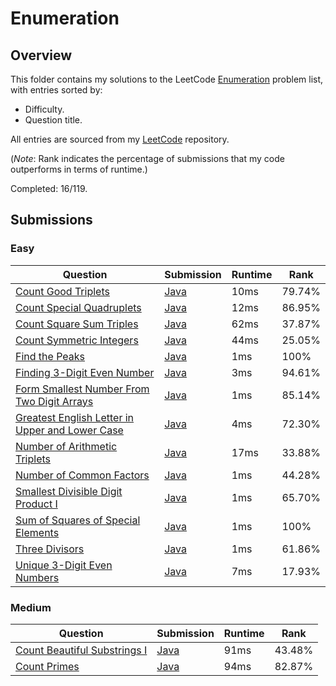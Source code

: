 # Enumeration

## Overview
This folder contains my solutions to the LeetCode [Enumeration](https://leetcode.com/problem-list/enumeration/) problem list,
with entries sorted by:
- Difficulty.
- Question title.

All entries are sourced from my [LeetCode](https://github.com/shumarb/leetcode) repository.

(*Note*: Rank indicates the percentage of submissions that my code outperforms in terms of runtime.)

Completed: 16/119.

## Submissions
### Easy
| Question                                                                                                                                      | Submission                                                                                                      | Runtime | Rank   |
|-----------------------------------------------------------------------------------------------------------------------------------------------|-----------------------------------------------------------------------------------------------------------------|---------|--------|
| [Count Good Triplets](https://leetcode.com/problems/count-good-triplets/description/)                                                         | [Java](https://github.com/shumarb/leetcode/blob/main/submissions/CountGoodTriplets.java)                        | 10ms    | 79.74% |
| [Count Special Quadruplets](https://leetcode.com/problems/count-special-quadruplets/description/)                                             | [Java](https://github.com/shumarb/leetcode/blob/main/submissions/CountSpecialQuadruplets.java)                  | 12ms    | 86.95% |
| [Count Square Sum Triples](https://leetcode.com/problems/count-square-sum-triples/description/)                                               | [Java](https://github.com/shumarb/leetcode/blob/main/submissions/CountSquareSumTriples.java)                    | 62ms    | 37.87% |
| [Count Symmetric Integers](https://leetcode.com/problems/count-symmetric-integers/description/)                                               | [Java](https://github.com/shumarb/leetcode/blob/main/submissions/CountSymmetricIntegers.java)                   | 44ms    | 25.05% |
| [Find the Peaks](https://leetcode.com/problems/find-the-peaks/description/)                                                                   | [Java](https://github.com/shumarb/leetcode/blob/main/submissions/FindThePeaks.java)                             | 1ms     | 100%   |
| [Finding 3-Digit Even Number](https://leetcode.com/problems/finding-3-digit-even-numbers/description/)                                        | [Java](https://github.com/shumarb/leetcode/blob/main/submissions/Finding3DigitEvenNumber.java)                  | 3ms     | 94.61% |
| [Form Smallest Number From Two Digit Arrays](https://leetcode.com/problems/form-smallest-number-from-two-digit-arrays/description/)           | [Java](https://github.com/shumarb/leetcode/blob/main/submissions/FormSmallestNumberFromTwoDigitArrays.java)     | 1ms     | 85.14% |
| [Greatest English Letter in Upper and Lower Case](https://leetcode.com/problems/greatest-english-letter-in-upper-and-lower-case/description/) | [Java](https://github.com/shumarb/leetcode/blob/main/submissions/GreatestEnglishLetterInUpperAndLowerCase.java) | 4ms     | 72.30% |
| [Number of Arithmetic Triplets](https://leetcode.com/problems/number-of-arithmetic-triplets/description/)                                     | [Java](https://github.com/shumarb/leetcode/blob/main/submissions/NumberOfArithmeticTriplets.java)               | 17ms    | 33.88% |
| [Number of Common Factors](https://leetcode.com/problems/number-of-common-factors/description/)                                               | [Java](https://github.com/shumarb/leetcode/blob/main/submissions/NumberOfCommonFactors.java)                    | 1ms     | 44.28% |
| [Smallest Divisible Digit Product I](https://leetcode.com/problems/smallest-divisible-digit-product-i/description/)                           | [Java](https://github.com/shumarb/leetcode/blob/main/submissions/SmallestDivisibleDigitProductOne.java)         | 1ms     | 65.70% |
| [Sum of Squares of Special Elements](https://leetcode.com/problems/sum-of-squares-of-elements/description/)                                   | [Java](https://github.com/shumarb/leetcode/blob/main/submissions/SumOfSquaresOfSpecialElements.java)            | 1ms     | 100%   |
| [Three Divisors](https://leetcode.com/problems/three-divisors/description/)                                                                   | [Java](https://github.com/shumarb/leetcode/blob/main/submissions/ThreeDivisors.java)                            | 1ms     | 61.86% |
| [Unique 3-Digit Even Numbers](https://leetcode.com/problems/unique-3-digit-even-numbers/description/)                                         | [Java](https://github.com/shumarb/leetcode/blob/main/submissions/Unique3DigitEvenNumbers.java)                  | 7ms     | 17.93% |

### Medium
| Question                                                                                                | Submission                                                                                         | Runtime | Rank   |
|---------------------------------------------------------------------------------------------------------|----------------------------------------------------------------------------------------------------|---------|--------|
| [Count Beautiful Substrings I](https://leetcode.com/problems/count-beautiful-substrings-i/description/) | [Java](https://github.com/shumarb/leetcode/blob/main/submissions/CountBeautifulSubstringsOne.java) | 91ms    | 43.48% |
| [Count Primes](https://leetcode.com/problems/count-primes/description/)                                 | [Java](https://github.com/shumarb/leetcode/blob/main/submissions/CountPrimes.java)                 | 94ms    | 82.87% |
